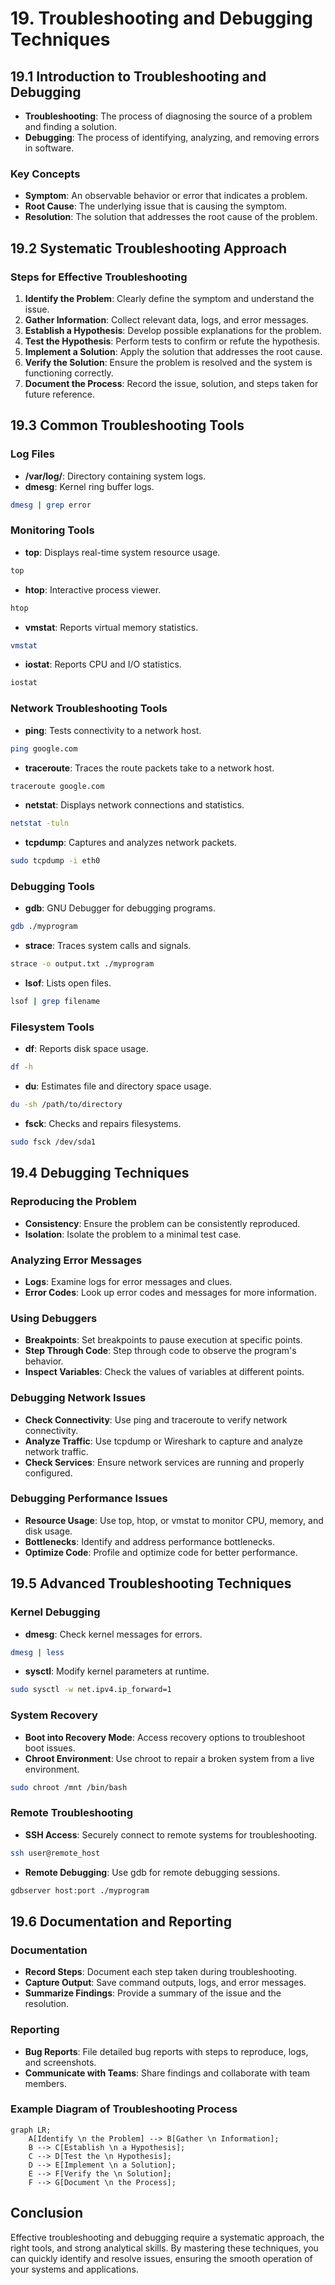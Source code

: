 # 19. Troubleshooting and Debugging Techniques

## 19.1 Introduction to Troubleshooting and Debugging

- **Troubleshooting**: The process of diagnosing the source of a problem and finding a solution.
- **Debugging**: The process of identifying, analyzing, and removing errors in software.

### Key Concepts

- **Symptom**: An observable behavior or error that indicates a problem.
- **Root Cause**: The underlying issue that is causing the symptom.
- **Resolution**: The solution that addresses the root cause of the problem.

## 19.2 Systematic Troubleshooting Approach

### Steps for Effective Troubleshooting

1. **Identify the Problem**: Clearly define the symptom and understand the issue.
2. **Gather Information**: Collect relevant data, logs, and error messages.
3. **Establish a Hypothesis**: Develop possible explanations for the problem.
4. **Test the Hypothesis**: Perform tests to confirm or refute the hypothesis.
5. **Implement a Solution**: Apply the solution that addresses the root cause.
6. **Verify the Solution**: Ensure the problem is resolved and the system is functioning correctly.
7. **Document the Process**: Record the issue, solution, and steps taken for future reference.

## 19.3 Common Troubleshooting Tools

### Log Files

- **/var/log/**: Directory containing system logs.
- **dmesg**: Kernel ring buffer logs.

```sh
dmesg | grep error
```

### Monitoring Tools

- **top**: Displays real-time system resource usage.

```sh
top
```

- **htop**: Interactive process viewer.

```sh
htop
```

- **vmstat**: Reports virtual memory statistics.

```sh
vmstat
```

- **iostat**: Reports CPU and I/O statistics.

```sh
iostat
```

### Network Troubleshooting Tools

- **ping**: Tests connectivity to a network host.

```sh
ping google.com
```

- **traceroute**: Traces the route packets take to a network host.

```sh
traceroute google.com
```

- **netstat**: Displays network connections and statistics.

```sh
netstat -tuln
```

- **tcpdump**: Captures and analyzes network packets.

```sh
sudo tcpdump -i eth0
```

### Debugging Tools

- **gdb**: GNU Debugger for debugging programs.

```sh
gdb ./myprogram
```

- **strace**: Traces system calls and signals.

```sh
strace -o output.txt ./myprogram
```

- **lsof**: Lists open files.

```sh
lsof | grep filename
```

### Filesystem Tools

- **df**: Reports disk space usage.

```sh
df -h
```

- **du**: Estimates file and directory space usage.

```sh
du -sh /path/to/directory
```

- **fsck**: Checks and repairs filesystems.

```sh
sudo fsck /dev/sda1
```

## 19.4 Debugging Techniques

### Reproducing the Problem

- **Consistency**: Ensure the problem can be consistently reproduced.
- **Isolation**: Isolate the problem to a minimal test case.

### Analyzing Error Messages

- **Logs**: Examine logs for error messages and clues.
- **Error Codes**: Look up error codes and messages for more information.

### Using Debuggers

- **Breakpoints**: Set breakpoints to pause execution at specific points.
- **Step Through Code**: Step through code to observe the program's behavior.
- **Inspect Variables**: Check the values of variables at different points.

### Debugging Network Issues

- **Check Connectivity**: Use ping and traceroute to verify network connectivity.
- **Analyze Traffic**: Use tcpdump or Wireshark to capture and analyze network traffic.
- **Check Services**: Ensure network services are running and properly configured.

### Debugging Performance Issues

- **Resource Usage**: Use top, htop, or vmstat to monitor CPU, memory, and disk usage.
- **Bottlenecks**: Identify and address performance bottlenecks.
- **Optimize Code**: Profile and optimize code for better performance.

## 19.5 Advanced Troubleshooting Techniques

### Kernel Debugging

- **dmesg**: Check kernel messages for errors.

```sh
dmesg | less
```

- **sysctl**: Modify kernel parameters at runtime.

```sh
sudo sysctl -w net.ipv4.ip_forward=1
```

### System Recovery

- **Boot into Recovery Mode**: Access recovery options to troubleshoot boot issues.
- **Chroot Environment**: Use chroot to repair a broken system from a live environment.

```sh
sudo chroot /mnt /bin/bash
```

### Remote Troubleshooting

- **SSH Access**: Securely connect to remote systems for troubleshooting.

```sh
ssh user@remote_host
```

- **Remote Debugging**: Use gdb for remote debugging sessions.

```sh
gdbserver host:port ./myprogram
```

## 19.6 Documentation and Reporting

### Documentation

- **Record Steps**: Document each step taken during troubleshooting.
- **Capture Output**: Save command outputs, logs, and error messages.
- **Summarize Findings**: Provide a summary of the issue and the resolution.

### Reporting

- **Bug Reports**: File detailed bug reports with steps to reproduce, logs, and screenshots.
- **Communicate with Teams**: Share findings and collaborate with team members.

### Example Diagram of Troubleshooting Process

```mermaid
graph LR;
    A[Identify \n the Problem] --> B[Gather \n Information];
    B --> C[Establish \n a Hypothesis];
    C --> D[Test the \n Hypothesis];
    D --> E[Implement \n a Solution];
    E --> F[Verify the \n Solution];
    F --> G[Document \n the Process];
```

## Conclusion

Effective troubleshooting and debugging require a systematic approach, the right tools, and strong analytical skills. By mastering these techniques, you can quickly identify and resolve issues, ensuring the smooth operation of your systems and applications.
